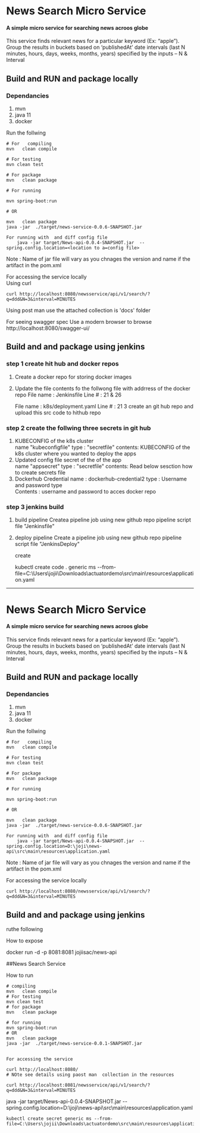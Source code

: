 

#  News Search Micro Service 
####  A simple micro service for searching news  acroos globe
This service finds relevant news for a particular keyword (Ex: “apple”). Group the results in buckets based on ‘publishedAt’ date intervals (last N minutes, hours, days, weeks, months, years) specified by the inputs – N & Interval


## Build and RUN  and package   locally 

###  Dependancies 
1. mvn 
2. java 11  
3. docker  

Run the follwing 


    # For   compiling 
    mvn   clean compile

    # For testing 
    mvn clean test 

    # For package 
    mvn   clean package 
    
    # For running 
    
    mvn spring-boot:run
    
    # OR  

    mvn   clean package 
    java -jar  ./target/news-service-0.0.6-SNAPSHOT.jar 

    For running with  and diff config file 
        java -jar target/News-api-0.0.4-SNAPSHOT.jar  --spring.config.location=<location to a=config file>
    
 Note  :   Name of jar file will vary as you chnages the version and name if the artifact in the pom.xml 



For accessing the service locally  
Using curl 
    
    curl http://localhost:8080/newsservice/api/v1/search/?q=ddd&N=3&interval=MINUTES
Using post man 
    use the attached collection is 'docs'  folder  

For seeing swagger spec
Use a modern browser to browse http://localhost:8080/swagger-ui/ 


## Build and and package  using jenkins 
 
 ### step 1   create  hit hub and docker repos 
1. Create a docker repo for storing docker images 
2. Update the file  contents fo the follwong file  with addrress of the docker repo
    File name : Jenkinsfile
    Line # :   21 & 26 

    File name : k8s/deployment.yaml
    Line # :   21
3  create an  git hub repo and upload this src code to hithub repo 
    
 ### step 2   create the follwing three  secrets in git hub 

1.  KUBECONFIG of the k8s cluster   
name "kubeconfigfile"
type :  "secretfile"
contents:  KUBECONFIG of the k8s cluster  where you wanted to deploy the apps 
2.  Updated config file secret of the of the app   
name "appsecret"
type :  "secretfile"
contents: Read below sesction how to create secrets file 
3.  Dockerhub Credential
    name : dockerhub-credential2
    type : Username and password type  
    Contents :  username and password to acces docker repo  
### step 3  jenkins build 
1. build pipeline 
Createa pipeline job using  new github repo  pipeline script file "Jenkinsfile"

2. deploy pipeline 
Create a pipeline job using  new github repo  pipeline script file "JenkinsDeploy"





    create

    


    kubectl create code . 
generic ms --from-file=C:\Users\jojii\Downloads\actuatordemo\src\main\resources\application.yaml


________________________________________________________







#  News Search Micro Service 


####  A simple micro service for searching news  acroos globe

This service finds relevant news for a particular keyword (Ex: “apple”). Group the results in buckets based on ‘publishedAt’ date intervals (last N minutes, hours, days, weeks, months, years) specified by the inputs – N & Interval


## Build and RUN  and package   locally 

###  Dependancies 
1. mvn 
2. java 11  
3. docker  

Run the follwing 


    # For   compiling 
    mvn   clean compile

    # For testing 
    mvn clean test 

    # For package 
    mvn   clean package 
    
    # For running 
    
    mvn spring-boot:run
    
    # OR  

    mvn   clean package 
    java -jar  ./target/news-service-0.0.6-SNAPSHOT.jar 

    For running with  and diff config file 
        java -jar target/News-api-0.0.4-SNAPSHOT.jar  --spring.config.location=D:\joji\news-api\src\main\resources\application.yaml
    
 Note  :   Name of jar file will vary as you chnages the version and name if the artifact in the pom.xml 



For accessing the service locally  
    
    curl http://localhost:8080/newsservice/api/v1/search/?q=ddd&N=3&interval=MINUTES




    


    



 



## Build and and package  using jenkins 
ruthe following 




How to expose 


docker run -d -p 8081:8081 jojiisac/news-api





##News Search  Service 


How to run 


    # compiling 
    mvn   clean compile
    # For testing 
    mvn clean test 
    # for package 
    mvn   clean package 
    
    # for running 
    mvn spring-boot:run
    # OR  
    mvn   clean package 
    java -jar  ./target/news-service-0.0.1-SNAPSHOT.jar


    For accessing the service 
    
    curl http://localhost:8080/
    # NOte see details using paost man  collection in the resources 

    curl http://localhost:8081/newsservice/api/v1/search/?q=ddd&N=3&interval=MINUTES


java -jar target/News-api-0.0.4-SNAPSHOT.jar  --spring.config.location=D:\joji\news-api\src\main\resources\application.yaml

    


    


    kubectl create secret generic ms --from-file=C:\Users\jojii\Downloads\actuatordemo\src\main\resources\application.yaml

